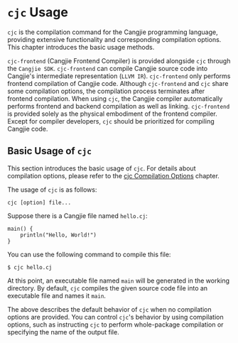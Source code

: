 # `cjc` Usage

`cjc` is the compilation command for the Cangjie programming language, providing extensive functionality and corresponding compilation options. This chapter introduces the basic usage methods.

`cjc-frontend` (Cangjie Frontend Compiler) is provided alongside `cjc` through the `Cangjie SDK`. `cjc-frontend` can compile Cangjie source code into Cangjie's intermediate representation (`LLVM IR`). `cjc-frontend` only performs frontend compilation of Cangjie code. Although `cjc-frontend` and `cjc` share some compilation options, the compilation process terminates after frontend compilation. When using `cjc`, the Cangjie compiler automatically performs frontend and backend compilation as well as linking. `cjc-frontend` is provided solely as the physical embodiment of the frontend compiler. Except for compiler developers, `cjc` should be prioritized for compiling Cangjie code.

## Basic Usage of `cjc`

This section introduces the basic usage of `cjc`. For details about compilation options, please refer to the [cjc Compilation Options](../Appendix/compile_options_OHOS.md) chapter.

The usage of `cjc` is as follows:

```shell
cjc [option] file...
```

Suppose there is a Cangjie file named `hello.cj`:

<!-- run -->

```cangjie
main() {
    println("Hello, World!")
}
```

You can use the following command to compile this file:

```shell
$ cjc hello.cj
```

At this point, an executable file named `main` will be generated in the working directory. By default, `cjc` compiles the given source code file into an executable file and names it `main`.

The above describes the default behavior of `cjc` when no compilation options are provided. You can control `cjc`'s behavior by using compilation options, such as instructing `cjc` to perform whole-package compilation or specifying the name of the output file.